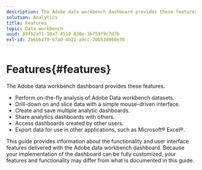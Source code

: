 ```yaml
---
description: The Adobe data workbench dashboard provides these features.
solution: Analytics
title: Features
topic: Data workbench
uuid: 89f52af1-10a7-4510-838e-3b759f9c7d7b
exl-id: 2a6bb179-67a0-4b21-a9cc-20b53d960e39
---
```

# Features{#features}

The Adobe data workbench dashboard provides these features.

* Perform on-the-fly analysis of Adobe Data workbench datasets. 
* Drill-down on and slice data with a simple mouse-driven interface. 
* Create and save multiple analytic dashboards. 
* Share analytics dashboards with others. 
* Access dashboards created by other users. 
* Export data for use in other applications, such as Microsoft® Excel®.

This guide provides information about the functionality and user interface features delivered with the Adobe data workbench dashboard. Because your implementation of the dashboard can be fully customized, your features and functionality may differ from what is documented in this guide.
